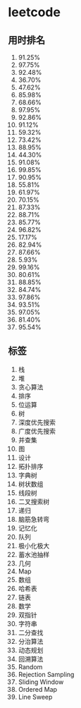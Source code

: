 # leetcode

## 用时排名
1. 91.25%
1. 97.75%
1. 92.48%
1. 36.70%
1. 47.62%
1. 85.98%
1. 68.66%
1. 97.95%
1. 92.86%
1. 91.12%
1. 59.32%
1. 73.42%
1. 88.95%
1. 44.30%
1. 91.08%
1. 99.85%
1. 90.95%
1. 55.81%
1. 61.97%
1. 70.15%
1. 87.33%
1. 88.71%
1. 85.77%
1. 96.82%
1. 17.17%
1. 82.94%
1. 87.66%
1. 5.93%
1. 99.16%
1. 80.61%
1. 88.85%
1. 84.74%
1. 97.86%
1. 93.51%
1. 97.05%
1. 81.40%
1. 95.54%

## 标签
1. 栈
1. 堆
1. 贪心算法
1. 排序
1. 位运算
1. 树
1. 深度优先搜索
1. 广度优先搜索
1. 并查集
1. 图
1. 设计
1. 拓扑排序
1. 字典树
1. 树状数组
1. 线段树
1. 二叉搜索树
1. 递归
1. 脑筋急转弯
1. 记忆化
1. 队列
1. 极小化极大
1. 蓄水池抽样
1. 几何
1. Map
1. 数组
1. 哈希表
1. 链表
1. 数学
1. 双指针
1. 字符串
1. 二分查找
1. 分治算法
1. 动态规划
1. 回溯算法
1. Random 
1. Rejection Sampling 
1. Sliding Window 
1. Ordered Map 
1. Line Sweep 